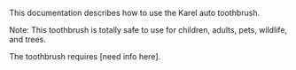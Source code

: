 This documentation describes how to use the Karel auto toothbrush.

Note: This toothbrush is totally safe to use for children, adults, pets, wildlife, and trees.

The toothbrush requires [need info here].